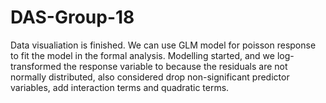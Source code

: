 # DAS-Group-18

Data visualiation is finished.
We can use GLM model for poisson response to fit the model in the formal analysis.
Modelling started, and we log-transformed the response variable to because the residuals are not normally distributed, also considered drop non-significant predictor variables, add interaction terms and quadratic terms.